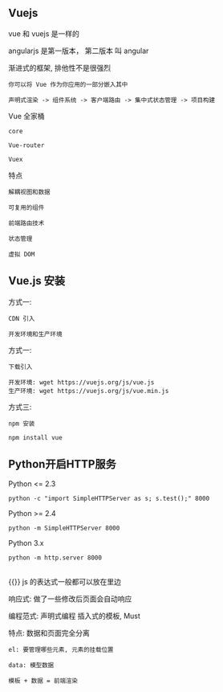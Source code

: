 ## Vuejs

vue 和 vuejs 是一样的

angularjs 是第一版本， 第二版本 叫 angular

渐进式的框架, 排他性不是很强烈

    你可以将 Vue 作为你应用的一部分嵌入其中

    声明式渲染 -> 组件系统 -> 客户端路由 -> 集中式状态管理 -> 项目构建

Vue 全家桶
    
    core

    Vue-router

    Vuex

特点

    解耦视图和数据

    可复用的组件

    前端路由技术

    状态管理

    虚拟 DOM


## Vue.js 安装

方式一:

    CDN 引入

    开发环境和生产环境

方式一:

    下载引入

    开发环境: wget https://vuejs.org/js/vue.js
    生产环境: wget https://vuejs.org/js/vue.min.js

方式三:
    
    npm 安装

    npm install vue


## Python开启HTTP服务

Python <= 2.3

    python -c "import SimpleHTTPServer as s; s.test();" 8000

Python >= 2.4

    python -m SimpleHTTPServer 8000

Python 3.x

    python -m http.server 8000


## 

{{}} js 的表达式一般都可以放在里边

响应式: 做了一些修改后页面会自动响应

编程范式: 声明式编程
    插入式的模板, Must

特点: 数据和页面完全分离


    el: 要管理哪些元素, 元素的挂载位置

    data: 模型数据

    模板 + 数据 = 前端渲染






